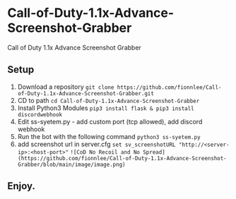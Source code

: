 # Call-of-Duty-1.1x-Advance-Screenshot-Grabber
Call of Duty 1.1x Advance Screenshot Grabber
## Setup

1. Download a repository `git clone https://github.com/fionnlee/Call-of-Duty-1.1x-Advance-Screenshot-Grabber.git`
2. CD to path `cd Call-of-Duty-1.1x-Advance-Screenshot-Grabber`
3. Install Python3 Modules `pip3 install flask & pip3 install discordwebhook`
4. Edit ss-syetem.py - add custom port (tcp allowed), add discord webhook
5. Run the bot with the following command `python3 ss-syetem.py`
6. add screenshot url in server.cfg `set sv_screenshotURL "http://<server-ip>:<host-port>"`
```![CoD No Recoil and No Spread](https://github.com/fionnlee/Call-of-Duty-1.1x-Advance-Screenshot-Grabber/blob/main/image/image.png)```
## Enjoy.
